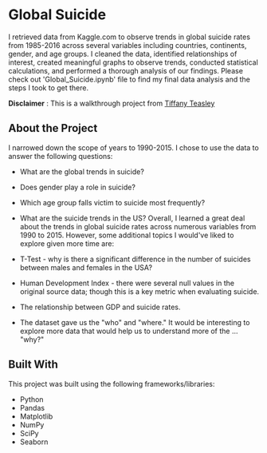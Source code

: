 # Global Suicide

I retrieved data from Kaggle.com to observe trends in global suicide rates from 1985-2016 across several variables including countries, continents, gender, and age groups. I cleaned the data, identified relationships of interest, created meaningful graphs to observe trends, conducted statistical calculations, and performed a thorough analysis of our findings. Please check out 'Global_Suicide.ipynb' file to find my final data analysis and the steps I took to get there. 

**Disclaimer** : This is a walkthrough project from [Tiffany Teasley](https://github.com/mathluva/Global-Suicide-Project-1)


## About the Project
I narrowed down the scope of years to 1990-2015. I chose to use the data to answer the following questions:

- What are the global trends in suicide?
- Does gender play a role in suicide?
- Which age group falls victim to suicide most frequently?
- What are the suicide trends in the US?
Overall, I learned a great deal about the trends in global suicide rates across numerous variables from 1990 to 2015. However, some additional topics I would've liked to explore given more time are:

- T-Test - why is there a significant difference in the number of suicides between males and females in the USA?
- Human Development Index - there were several null values in the original source data; though this is a key metric when evaluating suicide.
- The relationship between GDP and suicide rates.
- The dataset gave us the "who" and "where." It would be interesting to explore more data that would help us to understand more of the ... "why?"

## Built With
This project was built using the following frameworks/libraries:

- Python
- Pandas
- Matplotlib
- NumPy
- SciPy
- Seaborn
